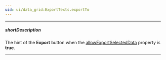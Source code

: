 ```yaml
---
uid: ui/data_grid:ExportTexts.exportTo
---
```

---
##### shortDescription
The hint of the **Export** button when the [allowExportSelectedData](/api-reference/10%20UI%20Components/dxDataGrid/1%20Configuration/export/allowExportSelectedData.md '/Documentation/ApiReference/UI_Components/dxDataGrid/Configuration/export/#allowExportSelectedData') property is **true**.

---
<!--
![DevExtreme HTML5 DataGrid Export To Text](/images/DataGrid/export_texts/export_to.png)

When **allowExportSelectedData** is **false**, the [exportAll](/api-reference/10%20UI%20Components/dxDataGrid/1%20Configuration/export/texts/exportAll.md '/Documentation/ApiReference/UI_Components/dxDataGrid/Configuration/export/texts/#exportAll') text is used as the hint.
-->